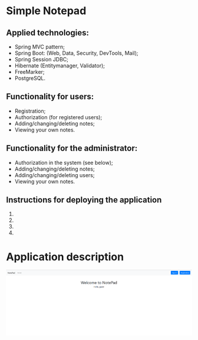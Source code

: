 # Simple Notepad

## Applied technologies:
- Spring MVC pattern;
- Spring Boot: (Web, Data, Security, DevTools, Mail);
- Spring Session JDBC;
- Hibernate (Entitymanager, Validator);
- FreeMarker;
- PostgreSQL.

## Functionality for users:
- Registration;
- Authorization (for registered users);
- Adding/changing/deleting notes;
- Viewing your own notes.

## Functionality for the administrator: 
- Authorization in the system (see below);
- Adding/changing/deleting notes;
- Adding/changing/deleting users;
- Viewing your own notes.

## Instructions for deploying the application
1. 
2. 
3. 
4.

# Application description

![Image alt](https://github.com/Mercur1y/notepad/blob/main/images/welcome.png)
